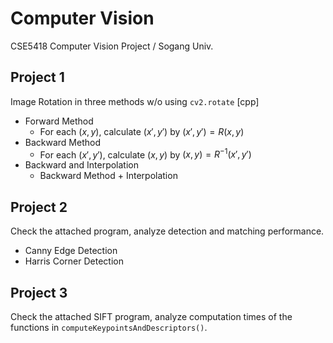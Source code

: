 # Computer Vision
CSE5418 Computer Vision Project / Sogang Univ.
## Project 1
Image Rotation in three methods w/o using `cv2.rotate` [cpp]
* Forward Method
  * For each $(x, y)$, calculate $(x', y')$ by $(x', y') = R(x, y)$
* Backward Method
  * For each $(x', y')$, calculate $(x, y)$ by $(x, y) = R^{-1}(x', y')$
* Backward and Interpolation
  * Backward Method + Interpolation

## Project 2
Check the attached program, analyze detection and matching performance.
* Canny Edge Detection
* Harris Corner Detection

## Project 3
Check the attached SIFT program, analyze computation times of the functions in `computeKeypointsAndDescriptors()`.
